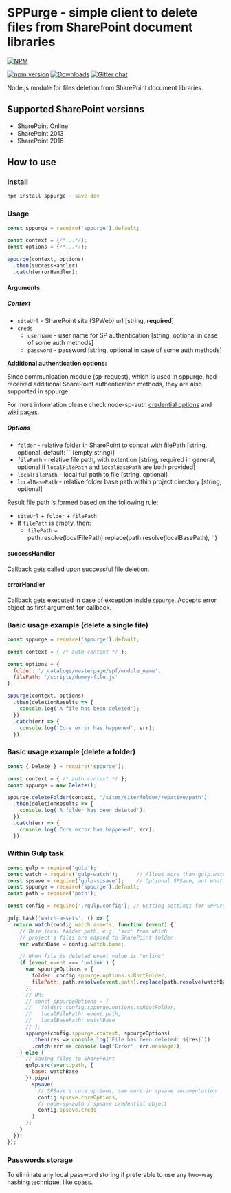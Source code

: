 # SPPurge - simple client to delete files from SharePoint document libraries

[![NPM](https://nodei.co/npm/sppurge.png?mini=true&downloads=true&downloadRank=true&stars=true)](https://nodei.co/npm/sppurge/)

[![npm version](https://badge.fury.io/js/sppurge.svg)](https://badge.fury.io/js/sppurge)
[![Downloads](https://img.shields.io/npm/dm/sppurge.svg)](https://www.npmjs.com/package/sppurge)
[![Gitter chat](https://badges.gitter.im/gitterHQ/gitter.png)](https://gitter.im/sharepoint-node/Lobby)

Node.js module for files deletion from SharePoint document libraries.

## Supported SharePoint versions

- SharePoint Online
- SharePoint 2013
- SharePoint 2016

## How to use

### Install

```bash
npm install sppurge --save-dev
```

### Usage

```javascript
const sppurge = require('sppurge').default;

const context = {/*...*/};
const options = {/*...*/};

sppurge(context, options)
  .then(successHandler)
  .catch(errorHandler);
```

#### Arguments

##### Context

- `siteUrl` - SharePoint site (SPWeb) url [string, **required**]
- `creds`
  - `username` - user name for SP authentication [string, optional in case of some auth methods]
  - `password` - password [string, optional in case of some auth methods]

**Additional authentication options:**

Since communication module (sp-request), which is used in sppurge, had received additional SharePoint authentication methods, they are also supported in sppurge.

For more information please check node-sp-auth [credential options](https://github.com/s-KaiNet/node-sp-auth#params) and [wiki pages](https://github.com/s-KaiNet/node-sp-auth/wiki).

##### Options

- `folder` - relative folder in SharePoint to concat with filePath [string, optional, default: `` (empty string)]
- `filePath` - relative file path, with extention [string, required in general, optional if `localFilePath` and `localBasePath` are both provided]
- `localFilePath` - local full path to file [string, optional]
- `localBasePath` - relative folder base path within project directory [string, optional]

Result file path is formed based on the following rule:

- `siteUrl` + `folder` + `filePath`
- If `filePath` is empty, then:
  - `filePath` = path.resolve(localFilePath).replace(path.resolve(localBasePath), '')

#### successHandler

Callback gets called upon successful file deletion.

#### errorHandler

Callback gets executed in case of exception inside `sppurge`. Accepts error object as first argument for callback.

### Basic usage example (delete a single file)

```javascript
const sppurge = require('sppurge').default;

const context = { /* auth context */ };

const options = {
  folder: '/_catalogs/masterpage/spf/module_name',
  filePath: '/scripts/dummy-file.js'
};

sppurge(context, options)
  .then(deletionResults => {
    console.log('A file has been deleted');
  })
  .catch(err => {
    console.log('Core error has happened', err);
  });
```

### Basic usage example (delete a folder)

```javascript
const { Delete } = require('sppurge');

const context = { /* auth context */ };
const sppurge = new Delete();

sppurge.deleteFolder(context, '/sites/site/folder/repative/path')
  .then(deletionResults => {
    console.log('A folder has been deleted');
  })
  .catch(err => {
    console.log('Core error has happened', err);
  });
```

### Within Gulp task

```javascript
const gulp = require('gulp');
const watch = require('gulp-watch');      // Allows more than gulp.watch, is recommended
const spsave = require('gulp-spsave');    // Optional SPSave, but what is the reason to use SPPurge without SPSave?
const sppurge = require('sppurge').default;
const path = require('path');

const config = require('./gulp.config'); // Getting settings for SPPurge and SPSave

gulp.task('watch-assets', () => {
  return watch(config.watch.assets, function (event) {
    // Base local folder path, e.g. 'src' from which
    // project's files are mapped to SharePoint folder
    var watchBase = config.watch.base;

    // When file is deleted event value is "unlink"
    if (event.event === 'unlink') {
      var sppurgeOptions = {
        folder: config.sppurge.options.spRootFolder,
        filePath: path.resolve(event.path).replace(path.resolve(watchBase), '')
      };
      // OR:
      // const sppurgeOptions = {
      //   folder: config.sppurge.options.spRootFolder,
      //   localFilePath: event.path,
      //   localBasePath: watchBase
      // };
      sppurge(config.sppurge.context, sppurgeOptions)
        .then(res => console.log(`File has been deleted: ${res}`))
        .catch(err => console.log('Error', err.message));
    } else {
      // Saving files to SharePoint
      gulp.src(event.path, {
        base: watchBase
      }).pipe(
        spsave(
          // SPSave's core options, see more in spsave documentation
          config.spsave.coreOptions,
          // node-sp-auth / spsave credential object
          config.spsave.creds
        )
      );
    }
  });
});
```

### Passwords storage

To eliminate any local password storing if preferable to use any two-way hashing technique, like [cpass](https://github.com/koltyakov/cpass).
